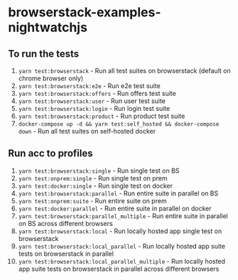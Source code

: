 # browserstack-examples-nightwatchjs

## To run the tests

1. `yarn test:browserstack` - Run all test suites on browserstack (default on chrome browser only)
2. `yarn test:browserstack:e2e` - Run e2e test suite
3. `yarn test:browserstack:offers` - Run offers test suite
4. `yarn test:browserstack:user` - Run user test suite
5. `yarn test:browserstack:login` - Run login test suite
6. `yarn test:browserstack:product` - Run product test suite
7. `docker-compose up -d && yarn test:self_hosted && docker-compose down` - Run all test suites on self-hosted docker

## Run acc to profiles

1. `yarn test:browserstack:single` - Run single test on BS
2. `yarn test:onprem:single` - Run single test on prem
3. `yarn test:docker:single` - Run single test on docker
4. `yarn test:browserstack:parallel` - Run entire suite in parallel on BS
5. `yarn test:onprem:suite` - Run entire suite on prem
6. `yarn test:docker:parallel` - Run entire suite in parallel on docker
7. `yarn test:browserstack:parallel_multiple` - Run entire suite in parallel on BS across different browsers
8. `yarn test:browserstack:local` - Run locally hosted app single test on browserstack
9. `yarn test:browserstack:local_parallel` - Run locally hosted app suite tests on browserstack in parallel
10. `yarn test:browserstack:local_parallel_multiple` - Run locally hosted app suite tests on browserstack in parallel across different browsers
